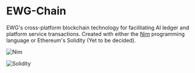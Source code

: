 # EWG-Chain
EWG's cross-platform blockchain technology for facilitating AI ledger and platform service transactions. Created with either the [Nim](https://nim-lang.org) programming language or Ethereum's Solidity (Yet to be decided).


![Nim](https://ewgann.com/img/nim1.png)

 ![Solidity](https://en.bitcoinwiki.org/upload/en/images/thumb/d/d5/Solidity.png/400px-Solidity.png)
